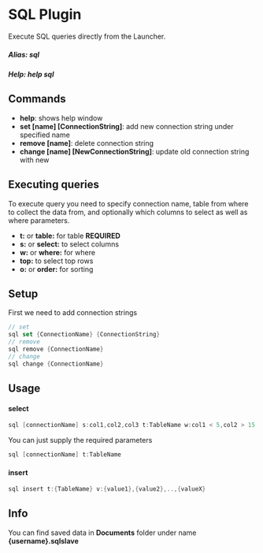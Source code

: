# SQL Plugin
Execute SQL queries directly from the Launcher.

##### Alias: sql
##### Help: help sql

## Commands
- **help**: shows help window
- **set [name] [ConnectionString]**: add new connection string under specified name
- **remove [name]**: delete connection string
- **change [name] [NewConnectionString]**: update old connection string with new

## Executing queries
To execute query you need to specify connection name, table from where to collect the data from, and optionally which columns to select as well as where parameters.
- **t:** or **table:** for table **REQUIRED**
- **s:** or **select:** to select columns
- **w:** or **where:** for where
- **top:** to select top rows
- **o:** or **order:** for sorting

## Setup
First we need to add connection strings
```cs
// set
sql set {ConnectionName} {ConnectionString}
// remove
sql remove {ConnectionName}
// change
sql change {ConnectionName}
```

## Usage
#### select
```cs
sql [connectionName] s:col1,col2,col3 t:TableName w:col1 < 5,col2 > 15 top:15 o:col1,desc
```
You can just supply the required parameters
```cs
sql [connectionName] t:TableName
```
#### insert
```cs
sql insert t:{TableName} v:{value1},{value2},..,{valueX}
```

## Info
You can find saved data in **Documents** folder under name **{username}.sqlslave**